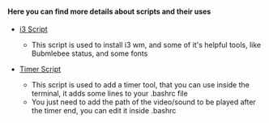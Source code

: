 #### Here you can find more details about scripts and their uses

- [i3 Script](https://github.com/ToYoNiX/debian-project/blob/main/scripts/wm/i3.sh)

  - This script is used to install i3 wm, and some of it's helpful tools, like Bubmlebee status, and some fonts

- [Timer Script](https://github.com/ToYoNiX/debian-project/blob/main/scripts/bash-tools/timer.sh)
  - This script is used to add a timer tool, that you can use inside the terminal, it adds some lines to your .bashrc file
  - You just need to add the path of the video/sound to be played after the timer end, you can edit it inside .bashrc